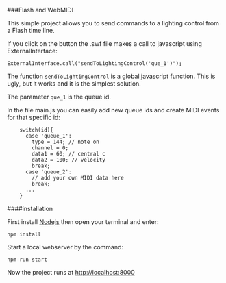 ###Flash and WebMIDI

This simple project allows you to send commands to a lighting control from a Flash time line.

If you click on the button the .swf file makes a call to javascript using ExternalInterface:

```
ExternalInterface.call("sendToLightingControl('que_1')");
```

The function `sendToLightingControl` is a global javascript function. This is ugly, but it works and it is the simplest solution.

The parameter `que_1` is the queue id.

In the file main.js you can easily add new queue ids and create MIDI events for that specific id:

```
    switch(id){
      case 'queue_1':
        type = 144; // note on
        channel = 0;
        data1 = 60; // central c
        data2 = 100; // velocity
        break;
      case 'queue_2':
        // add your own MIDI data here
        break;
      ...
    }
```


####installation

First install [Nodejs](https://nodejs.org/en/) then open your terminal and enter:

`npm install`

Start a local webserver by the command:

`npm run start`

Now the project runs at [http://localhost:8000](http://localhost:8000)